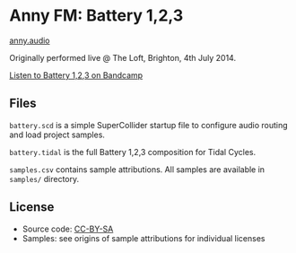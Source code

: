 # Anny FM: Battery 1,2,3

[anny.audio](https://www.anny.audio)

Originally performed live @ The Loft, Brighton, 4th July 2014.

[Listen to Battery 1,2,3 on Bandcamp](https://annyfm.bandcamp.com/album/battery-123-live-at-the-loft)

## Files

`battery.scd` is a simple SuperCollider startup file to configure audio routing and load project samples.

`battery.tidal` is the full Battery 1,2,3 composition for Tidal Cycles.

`samples.csv` contains sample attributions. All samples are available in `samples/` directory.

## License

- Source code: [CC-BY-SA](https://creativecommons.org/licenses/by-sa/4.0/)
- Samples: see origins of sample attributions for individual licenses
